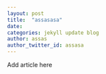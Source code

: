 ```yaml
---
layout: post
title:  "assasasa"
date:   
categories: jekyll update blog
author: assas
author_twitter_id: assasa
---
```

<p>Add article here</p>
